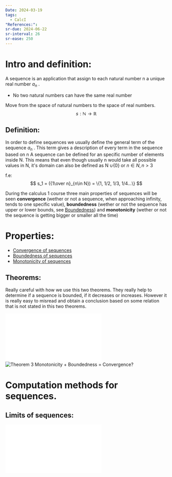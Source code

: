 ```yaml
---
Date: 2024-03-19
tags:
  - CalcI
"References:": 
sr-due: 2024-06-22
sr-interval: 26
sr-ease: 250
---
```

# Intro and definition: 
A sequence is an application that assign to each natural number n a unique real number $a_n$ . 
+ No two natural numbers can have the same real number

Move from the  space of natural numbers to the space of real numbers. 
$$
s: \mathbb{N} \rightarrow \mathbb{R}
$$
## Definition: 
In order to define sequences we usually define the general term of the sequence $a_n$ . This term gives a description of every term in the sequence based on n
A sequence can be defined for an specific number of elements inside N. 
This means that even though usually n would take all possible values in N, it's domain can also be defined as N $\cup \{0\}$ or $n \in N , n > 3$ 

f.e: 
$$
s_1 = ({1\over n}_{n\in N}) = \{1, 1/2, 1/3, 1/4...\}
$$

During the calculus 1 course three main properties of sequences will be seen **convergence** (wether or not a sequence, when approaching infinity, tends to one specific value), **boundedness** (wether or not the sequence has upper or lower bounds, see [Boundedness](Boundedness.md)) and **monotonicity** (wether or not the sequence is getting bigger or smaller all the time)

# Properties: 
+ [Convergence of sequences](Convergence%20of%20sequences.md)
+ [Boundedness of sequences](Boundedness%20of%20sequences.md)
+ [Monotonicity of sequences](Monotonicity%20of%20sequences.md)
## Theorems: 
Really careful with how we use this two theorems. They really help to determine if a sequence is bounded, if it decreases or increases. However it is really easy to misread and obtain a conclusion based on some relation that is not stated in this two theorems. 

![Theorem 2 Convergent, then bounded. Not bounded, divergent](Theorem%202%20Convergent,%20then%20bounded.%20Not%20bounded,%20divergent.md)
![Theorem 3  Monotonicity + Boundedness = Convergence?](Theorem%203%20%20Monotonicity%20+%20Boundedness%20=%20Convergence?.md)
# Computation methods for sequences. 
## Limits of sequences:
 ![Limits of sequences](Limits%20of%20sequences.md)